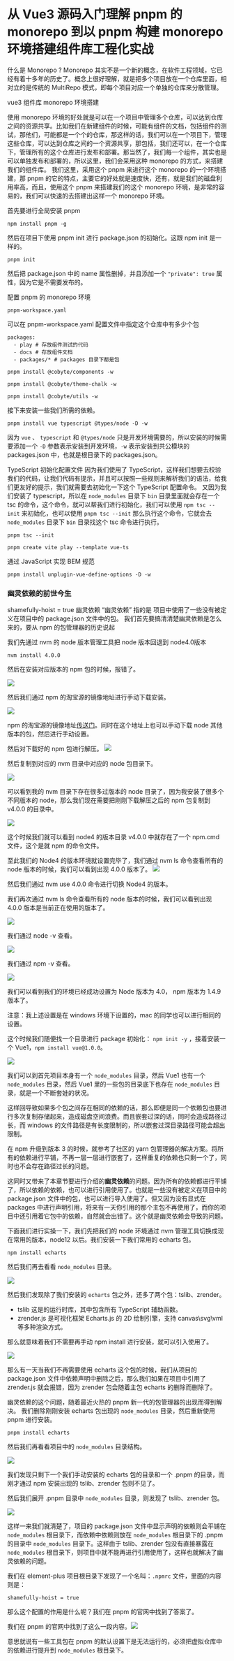 # 从 Vue3 源码入门理解 pnpm 的 monorepo 到以 pnpm 构建 monorepo 环境搭建组件库工程化实战

什么是 Monorepo ?
Monorepo 其实不是一个新的概念，在软件工程领域，它已经有着十多年的历史了。概念上很好理解，就是把多个项目放在一个仓库里面，相对立的是传统的 MultiRepo 模式，即每个项目对应一个单独的仓库来分散管理。

vue3 组件库 monorepo 环境搭建


使用 monorepo 环境的好处就是可以在一个项目中管理多个仓库，可以达到仓库之间的资源共享。比如我们在新建组件的时候，可能有组件的文档，包括组件的测试，那他们，可能都是一个个的仓库，那这样的话，我们可以在一个项目下，管理这些仓库，可以达到仓库之间的一个资源共享，那包括，我们还可以，在一个仓库下，管理所有的这个仓库进行发布和部署。那当然了，我们每一个组件，其实也是可以单独发布和部署的，所以这里，我们会采用这种 monorepo 的方式，来搭建我们的组件库。
我们这里，采用这个 pnpm 来进行这个 monorepo 的一个环境搭建，那 pnpm 的它的特点，主要它的好处就是速度快，还有，就是我们的磁盘利用率高，而且，使用这个 pnpm 来搭建我们的这个 monorepo 环境，是非常的容易的，我们可以快速的去搭建出这样一个 monorepo 环境。


首先要进行全局安装 pnpm
```
npm install pnpm -g
```

然后在项目下使用 pnpm init 进行 package.json 的初始化。这跟 npm init 是一样的。
```
pnpm init
```
然后把 package.json 中的 name 属性删掉，并且添加一个 `"private": true` 属性，因为它是不需要发布的。


配置 pnpm 的 monorepo 环境

```
pnpm-workspace.yaml
```
可以在 pnpm-workspace.yaml 配置文件中指定这个仓库中有多少个包

```
packages:
  - play # 存放组件测试的代码
  - docs # 存放组件文档
  - packages/* # packages 目录下都是包
```


```
pnpm install @cobyte/components -w

pnpm install @cobyte/theme-chalk -w

pnpm install @cobyte/utils -w
```

接下来安装一些我们所需的依赖。

```
pnpm install vue typescript @types/node -D -w
```
因为 `vue` 、 `typescript` 和 `@types/node`  只是开发环境需要的，所以安装的时候需要添加一个 `-D` 参数表示安装到开发环境，`-w` 表示安装到共公模块的 packages.json 中，也就是根目录下的 packages.json。

TypeScript 初始化配置文件
因为我们使用了 TypeScript，这样我们想要去校验我们的代码，让我们代码有提示，并且可以按照一些规则来解析我们的语法，给我们更友好的提示，我们就需要去初始化一下这个 TypeScript 配置命令。
又因为我们安装了 typescript，所以在 `node_modules` 目录下 `bin` 目录里面就会存在一个 tsc 的命令，这个命令，就可以帮我们进行初始化，我们可以使用 `npm tsc --init` 来初始化，也可以使用 `pnpm tsc --init` 那么执行这个命令，它就会去 `node_modules` 目录下 `bin` 目录找这个 tsc 命令进行执行。

```
pnpm tsc --init
```


```
pnpm create vite play --template vue-ts
```

通过 JavaScript 实现 BEM 规范


```
pnpm install unplugin-vue-define-options -D -w
```

### 幽灵依赖的前世今生

shamefully-hoist = true 幽灵依赖
“幽灵依赖” 指的是 项目中使用了一些没有被定义在项目中的 package.json 文件中的包。
我们首先要搞清清楚幽灵依赖是怎么来的，要从 npm 的包管理器的历史说起

我们先通过 nvm 的 node 版本管理工具把 node 版本回退到 node4.0版本
```
nvm install 4.0.0
```
然后在安装对应版本的 npm 包的时候，报错了。

![](./md/npm-install-error.png)

然后我们通过 npm 的淘宝源的镜像地址进行手动下载安装。

 ![](./md/npm-taobao.png)

 npm 的淘宝源的镜像地址[传送门](https://registry.npmmirror.com/binary.html?path=node/npm/)。同时在这个地址上也可以手动下载 node 其他版本的包，然后进行手动设置。

然后对下载好的 npm 包进行解压。
 ![](./md/unzip.png)

然后复制到对应的 nvm 目录中对应的 node 包目录下。

 ![](./md/nvm-dir.png)

可以看到我的 nvm 目录下存在很多过版本的 node 目录了，因为我安装了很多个不同版本的 node，那么我们现在需要把刚刚下载解压之后的 npm 包复制到 v4.0.0 的目录中。

 ![](./md/npm-cmd.png)

这个时候我们就可以看到 node4 的版本目录 v4.0.0 中就存在了一个 npm.cmd 文件，这个是就 npm 的命令文件。

至此我们的 Node4 的版本环境就设置完毕了，我们通过 nvm ls 命令查看所有的 node 版本的时候，我们可以看到出现 4.0.0 版本了。
 ![](./md/nvm-ls.png)

然后我们通过 nvm use 4.0.0 命令进行切换 Node4 的版本。

我们再次通过 nvm ls 命令查看所有的 node 版本的时候，我们可以看到出现 4.0.0 版本是当前正在使用的版本了。

 ![](./md/nvm-dir2.png)

我们通过 node -v 查看。

 ![](./md/node-v.png)

我们通过 npm -v 查看。

 ![](./md/npm-v.png)

 我们可以看到我们的环境已经成功设置为 Node 版本为 4.0， npm 版本为 1.4.9 版本了。

注意：我上述设置是在 windows 环境下设置的，mac 的同学也可以进行相同的设置。

这个时候我们随便找一个目录进行 package 初始化： `npm init -y` ，接着安装一个 Vue1，`npm install vue@1.0.0`。

 ![](./md/node_modules.png)

我们可以到首先项目本身有一个 `node_modules` 目录，然后 Vue1 也有一个 `node_modules` 目录，然后 Vue1 里的一些包的目录底下也存在 `node_modules` 目录，就是一个不断套娃的状况。

这样回导致如果多个包之间存在相同的依赖的话，那么即便是同一个依赖包也要进行多次复制存储起来，造成磁盘空间浪费。而且嵌套过深的话，同时会造成路径过长，而 windows 的文件路径是有长度限制的，所以嵌套过深目录路径可能会超出限制。

在 npm 升级到版本 3 的时候，就参考了社区的 yarn 包管理器的解决方案。将所有的依赖进行平铺，不再一层一层进行嵌套了，这样重复的依赖也只剩一个了，同时也不会存在路径过长的问题。

这同时又带来了本章节要进行介绍的**幽灵依赖**的问题。因为所有的依赖都进行平铺了，所以依赖的依赖，也可以进行引用使用了。也就是一些没有被定义在项目中的 package.json 文件中的包，也可以进行导入使用了。但又因为没有显式在 packages 中进行声明引用，将来有一天你引用的那个主包不再使用了，而你的项目中还引用着它包中的依赖，自然就会出错了。这个就是幽灵依赖会导致的问题。

下面我们进行实操一下，我们先把我们的 node 环境通过 nvm 管理工具切换成现在常用的版本，node12 以后。我们安装一下我们常用的 echarts 包。

```
npm install echarts
```

然后我们再去看看 `node_modules` 目录。

 ![](./md/echarts-node_modules.png)

然后我们发现除了我们安装的 `echarts` 包之外，还多了两个包：tslib、zrender。

- tslib 这是的运行时库，其中包含所有 TypeScript 辅助函数。 
- zrender.js 是可视化框架 Echarts.js 的 2D 绘制引擎，支持 canvas\svg\vml 等多种渲染方式。

那么就意味着我们不需要再手动 npm install 进行安装，就可以引入使用了。

![](./md/zrender.png)

那么有一天当我们不再需要使用 echarts 这个包的时候，我们从项目的 package.json 文件中依赖声明中删除之后，那么我们如果在项目中引用了 zrender.js 就会报错，因为 zrender 包会随着主包 echarts 的删除而删除了。

幽灵依赖的这个问题，随着最近火热的 pnpm 新一代的包管理器的出现而得到解决。
我们删除刚刚安装 echarts 包出现的 `node_modules` 目录，然后重新使用 pnpm 进行安装。

```
pnpm install echarts
```
然后我们再看看项目中的 `node_modules` 目录结构。

 ![](./md/pnpm-node_modules.png)

我们发现只剩下一个我们手动安装的 echarts 包的目录和一个 .pnpm 的目录，而刚才通过 npm 安装出现的 tslib、zrender 包则不见了。

然后我们展开 .pnpm 目录中 `node_modules` 目录，则发现了 tslib、zrender 包。

 ![](./md/pnpm.pnpm-node_modules.png)

这样一来我们就清楚了，项目的 package.json 文件中显示声明的依赖则会平铺在 `node_modules` 根目录下，而依赖中依赖则放在 `node_modules` 根目录下的 .pnpm 的目录中 `node_modules` 目录下。这样由于 tslib、zrender 包没有直接暴露在 `node_modules` 根目录下，则项目中就不能再进行引用使用了，这样也就解决了幽灵依赖的问题。

我们在 element-plus 项目根目录下发现了一个名叫：`.npmrc` 文件，里面的内容则是：

```
shamefully-hoist = true
```

那么这个配置的作用是什么呢？我们在 pnpm 的官网中找到了答案了。

 我们在 pnpm 的官网中找到了这么一段内容。![](./md/shamefully-hoist.png)

意思就说有一些工具包在 pnpm 的默认设置下是无法运行的，必须把虚拟仓库中的依赖进行提升到 `node_modules` 根目录下。